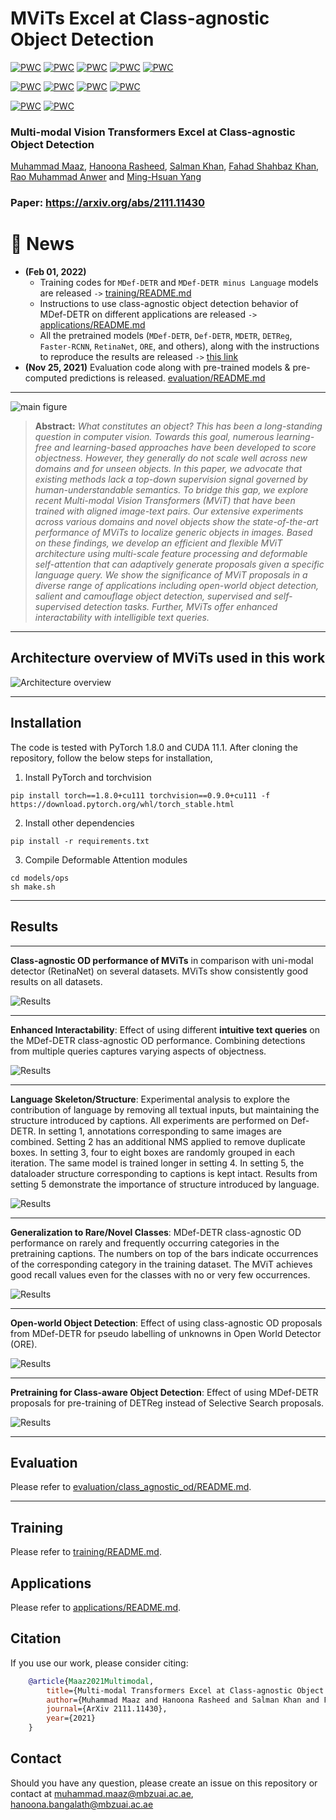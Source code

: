 # MViTs Excel at Class-agnostic Object Detection

[![PWC](https://img.shields.io/endpoint.svg?url=https://paperswithcode.com/badge/multi-modal-transformers-excel-at-class/class-agnostic-object-detection-on-pascal-voc)](https://paperswithcode.com/sota/class-agnostic-object-detection-on-pascal-voc?p=multi-modal-transformers-excel-at-class)
[![PWC](https://img.shields.io/endpoint.svg?url=https://paperswithcode.com/badge/multi-modal-transformers-excel-at-class/class-agnostic-object-detection-on-coco)](https://paperswithcode.com/sota/class-agnostic-object-detection-on-coco?p=multi-modal-transformers-excel-at-class)
[![PWC](https://img.shields.io/endpoint.svg?url=https://paperswithcode.com/badge/multi-modal-transformers-excel-at-class/class-agnostic-object-detection-on-kitti)](https://paperswithcode.com/sota/class-agnostic-object-detection-on-kitti?p=multi-modal-transformers-excel-at-class)
[![PWC](https://img.shields.io/endpoint.svg?url=https://paperswithcode.com/badge/multi-modal-transformers-excel-at-class/class-agnostic-object-detection-on-kitchen)](https://paperswithcode.com/sota/class-agnostic-object-detection-on-kitchen?p=multi-modal-transformers-excel-at-class)
[![PWC](https://img.shields.io/endpoint.svg?url=https://paperswithcode.com/badge/multi-modal-transformers-excel-at-class/class-agnostic-object-detection-on-comic2k)](https://paperswithcode.com/sota/class-agnostic-object-detection-on-comic2k?p=multi-modal-transformers-excel-at-class)

[![PWC](https://img.shields.io/endpoint.svg?url=https://paperswithcode.com/badge/multi-modal-transformers-excel-at-class/open-world-object-detection-on-pascal-voc)](https://paperswithcode.com/sota/open-world-object-detection-on-pascal-voc?p=multi-modal-transformers-excel-at-class)
[![PWC](https://img.shields.io/endpoint.svg?url=https://paperswithcode.com/badge/multi-modal-transformers-excel-at-class/open-world-object-detection-on-coco-2017)](https://paperswithcode.com/sota/open-world-object-detection-on-coco-2017?p=multi-modal-transformers-excel-at-class)
[![PWC](https://img.shields.io/endpoint.svg?url=https://paperswithcode.com/badge/multi-modal-transformers-excel-at-class/open-world-object-detection-on-coco-2017-1)](https://paperswithcode.com/sota/open-world-object-detection-on-coco-2017-1?p=multi-modal-transformers-excel-at-class)
[![PWC](https://img.shields.io/endpoint.svg?url=https://paperswithcode.com/badge/multi-modal-transformers-excel-at-class/open-world-object-detection-on-coco-2017-2)](https://paperswithcode.com/sota/open-world-object-detection-on-coco-2017-2?p=multi-modal-transformers-excel-at-class)

[![PWC](https://img.shields.io/endpoint.svg?url=https://paperswithcode.com/badge/multi-modal-transformers-excel-at-class/object-detection-on-pascal-voc-10)](https://paperswithcode.com/sota/object-detection-on-pascal-voc-10?p=multi-modal-transformers-excel-at-class)
[![PWC](https://img.shields.io/endpoint.svg?url=https://paperswithcode.com/badge/multi-modal-transformers-excel-at-class/object-detection-on-pascal-voc-2007)](https://paperswithcode.com/sota/object-detection-on-pascal-voc-2007?p=multi-modal-transformers-excel-at-class)

### **Multi-modal Vision Transformers Excel at Class-agnostic Object Detection**

[Muhammad Maaz](https://scholar.google.com/citations?user=vTy9Te8AAAAJ&hl=en&authuser=1&oi=sra), [Hanoona Rasheed](https://scholar.google.com/citations?user=yhDdEuEAAAAJ&hl=en&authuser=1&oi=sra), [Salman Khan](https://salman-h-khan.github.io/), [Fahad Shahbaz Khan](https://scholar.google.es/citations?user=zvaeYnUAAAAJ&hl=en), [Rao Muhammad Anwer](https://scholar.google.com/citations?hl=en&authuser=1&user=_KlvMVoAAAAJ) and [Ming-Hsuan Yang](https://scholar.google.com/citations?user=p9-ohHsAAAAJ&hl=en)


### ****Paper**: https://arxiv.org/abs/2111.11430**

# :rocket: News
* **(Feb 01, 2022)** 
  * Training codes for `MDef-DETR` and `MDef-DETR minus Language` models are released `->` [training/README.md](training/README.md)
  * Instructions to use class-agnostic object detection behavior of MDef-DETR on different applications are released `->` [applications/README.md](applications/README.md)
  * All the pretrained models (`MDef-DETR`, `Def-DETR`, `MDETR`, `DETReg`, `Faster-RCNN`, `RetinaNet`, `ORE`, and others), along with the instructions to reproduce the results are released `->` [this link](https://drive.google.com/drive/folders/1TLge0mNiL2pV2VygLqKqc1FbEiJEQzJt?usp=sharing)
* **(Nov 25, 2021)** Evaluation code along with pre-trained models & pre-computed predictions is released. [evaluation/README.md](evaluation/class_agnostic_od/README.md)
<hr />

![main figure](images/main_figure.png)
> **Abstract:** *What constitutes an object? This has been a long-standing question in computer vision. Towards this goal, numerous learning-free and learning-based approaches have been developed to score objectness. However, they generally do not scale well across new domains and for unseen objects. In this paper, we advocate that existing methods lack a top-down supervision signal governed by human-understandable semantics. To bridge this gap, we explore recent Multi-modal Vision Transformers (MViT) that have been trained with aligned image-text pairs. Our extensive experiments across various domains and novel objects show the state-of-the-art performance of MViTs to localize generic objects in images. Based on these findings, we develop an efficient and flexible MViT architecture using multi-scale feature processing and deformable self-attention that can adaptively generate proposals given a  specific language query. We show the significance of MViT proposals in a diverse range of applications including open-world object detection, salient and camouflage object detection, supervised and self-supervised detection tasks. Further, MViTs offer enhanced interactability with intelligible text queries.* 
<hr />

## Architecture overview of MViTs used in this work

![Architecture overview](images/block_diag.png)

<hr />

## Installation
The code is tested with PyTorch 1.8.0 and CUDA 11.1. After cloning the repository, follow the below steps for installation,

1. Install PyTorch and torchvision
```shell
pip install torch==1.8.0+cu111 torchvision==0.9.0+cu111 -f https://download.pytorch.org/whl/torch_stable.html
```
2. Install other dependencies
```shell
pip install -r requirements.txt
```
3. Compile Deformable Attention modules
```shell
cd models/ops
sh make.sh
```
<hr />

## Results
<hr />

<strong>Class-agnostic OD performance of MViTs</strong> in comparison with uni-modal detector (RetinaNet) on several datasets. MViTs show consistently good results on all datasets.

![Results](images/table_results.png)

<hr />

<strong> Enhanced Interactability</strong>: Effect of using different <strong>intuitive text queries</strong> on the MDef-DETR class-agnostic OD performance.
Combining detections from multiple queries captures varying aspects of objectness.

![Results](images/combined_queries_results.png)

<hr />

<strong> Language Skeleton/Structure</strong>: Experimental analysis to explore the contribution of language by removing all textual inputs, but maintaining the structure introduced by captions. 
All experiments are performed on Def-DETR. 
In setting 1, annotations corresponding to same images are combined. 
Setting 2 has an additional NMS applied to remove duplicate boxes. 
In setting 3, four to eight boxes are randomly grouped in each iteration. 
The same model is trained longer in setting 4. 
In setting 5, the dataloader structure corresponding to captions is kept intact. 
Results from setting 5 demonstrate the importance of structure introduced by language.

![Results](images/language_structure.png)

<hr />

<strong> Generalization to Rare/Novel Classes</strong>: MDef-DETR class-agnostic OD performance on rarely and frequently occurring categories in the pretraining captions.
The numbers on top of the bars indicate occurrences of the corresponding category in the training dataset.
The MViT achieves good recall values even for the classes with no or very few occurrences.

![Results](images/recall_rare_categories_results.png)

<hr />
<strong> Open-world Object Detection</strong>: Effect of using class-agnostic OD proposals from MDef-DETR for pseudo labelling of unknowns in Open World Detector (ORE).

![Results](images/OWOD_results.png)

<hr />
<strong> Pretraining for Class-aware Object Detection</strong>: Effect of using MDef-DETR proposals for pre-training of DETReg instead of Selective Search proposals.

![Results](images/DETReg_results.png)
<hr />

## Evaluation
Please refer to [evaluation/class_agnostic_od/README.md](evaluation/class_agnostic_od/README.md).

<hr />

## Training
Please refer to [training/README.md](training/README.md).

## Applications
Please refer to [applications/README.md](applications/README.md).

## Citation
If you use our work, please consider citing:
```bibtex
    @article{Maaz2021Multimodal,
        title={Multi-modal Transformers Excel at Class-agnostic Object Detection},
        author={Muhammad Maaz and Hanoona Rasheed and Salman Khan and Fahad Shahbaz Khan and Rao Muhammad Anwer and Ming-Hsuan Yang},
        journal={ArXiv 2111.11430},
        year={2021}
    }
```

## Contact
Should you have any question, please create an issue on this repository or contact at muhammad.maaz@mbzuai.ac.ae, hanoona.bangalath@mbzuai.ac.ae

